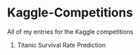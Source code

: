 # Kaggle-Competitions
All of my entries for the Kaggle competitions

1. Titanic Survival Rate Prediction

